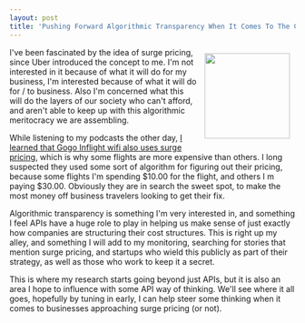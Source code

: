 ```yaml
---
layout: post
title: 'Pushing Forward Algorithmic Transparency When It Comes To The Concept Of Surge Pricing'
---
```

<p><img style="padding: 10px;" src="https://s3.amazonaws.com/kinlane-productions/bw-icons/bw-lightning-bolt.png" alt="" width="150" align="right" /></p>
<p>I've been fascinated by the idea of surge pricing, since Uber introduced the concept to me. I'm not interested in it because of what it will do for my business, I'm interested because of what it will do for / to business. Also I'm concerned what this will do the layers of our society who can't afford, and aren't able to keep up with this algorithmic meritocracy we are assembling.</p>
<p>While listening to my podcasts the other day, <a href="http://www.bloomberg.com/features/2015-gogo-airplane-wireless-internet/">I learned that Gogo Inflight wifi also uses surge pricing</a>, which is why some flights are more expensive than others. I long suspected they used some sort of algorithm for figuring out their pricing, because some flights I'm spending $10.00 for the flight, and others I m paying $30.00. Obviously they are in search the sweet spot, to make the most money off business travelers looking to get their fix.</p>
<p>Algorithmic transparency is something I'm very interested in, and something I feel APIs have a huge role to play in helping us make sense of just exactly how companies are structuring their cost structures. This is right up my alley, and something I will add to my monitoring, searching for stories that mention surge pricing, and startups who wield this publicly as part of their strategy, as well as those who work to keep it a secret.</p>
<p>This is where my research starts going beyond just APIs, but it is also an area I hope to influence with some API way of thinking. We'll see where it all goes, hopefully by tuning in early, I can help steer some thinking when it comes to businesses approaching surge pricing (or not).&nbsp;</p>
